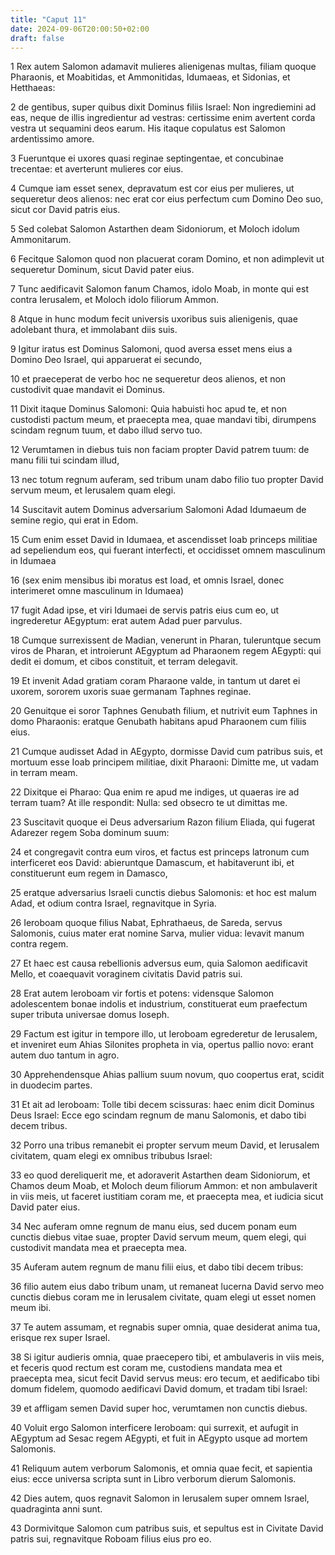 ```yaml
---
title: "Caput 11"
date: 2024-09-06T20:00:50+02:00
draft: false
---
```



1 Rex autem Salomon adamavit mulieres alienigenas multas, filiam quoque Pharaonis, et Moabitidas, et Ammonitidas, Idumaeas, et Sidonias, et Hetthaeas:

2 de gentibus, super quibus dixit Dominus filiis Israel: Non ingrediemini ad eas, neque de illis ingredientur ad vestras: certissime enim avertent corda vestra ut sequamini deos earum. His itaque copulatus est Salomon ardentissimo amore.

3 Fueruntque ei uxores quasi reginae septingentae, et concubinae trecentae: et averterunt mulieres cor eius.

4 Cumque iam esset senex, depravatum est cor eius per mulieres, ut sequeretur deos alienos: nec erat cor eius perfectum cum Domino Deo suo, sicut cor David patris eius.

5 Sed colebat Salomon Astarthen deam Sidoniorum, et Moloch idolum Ammonitarum.

6 Fecitque Salomon quod non placuerat coram Domino, et non adimplevit ut sequeretur Dominum, sicut David pater eius.

7 Tunc aedificavit Salomon fanum Chamos, idolo Moab, in monte qui est contra Ierusalem, et Moloch idolo filiorum Ammon.

8 Atque in hunc modum fecit universis uxoribus suis alienigenis, quae adolebant thura, et immolabant diis suis.

9 Igitur iratus est Dominus Salomoni, quod aversa esset mens eius a Domino Deo Israel, qui apparuerat ei secundo,

10 et praeceperat de verbo hoc ne sequeretur deos alienos, et non custodivit quae mandavit ei Dominus.

11 Dixit itaque Dominus Salomoni: Quia habuisti hoc apud te, et non custodisti pactum meum, et praecepta mea, quae mandavi tibi, dirumpens scindam regnum tuum, et dabo illud servo tuo.

12 Verumtamen in diebus tuis non faciam propter David patrem tuum: de manu filii tui scindam illud,

13 nec totum regnum auferam, sed tribum unam dabo filio tuo propter David servum meum, et Ierusalem quam elegi.

14 Suscitavit autem Dominus adversarium Salomoni Adad Idumaeum de semine regio, qui erat in Edom.

15 Cum enim esset David in Idumaea, et ascendisset Ioab princeps militiae ad sepeliendum eos, qui fuerant interfecti, et occidisset omnem masculinum in Idumaea

16 (sex enim mensibus ibi moratus est Ioad, et omnis Israel, donec interimeret omne masculinum in Idumaea)

17 fugit Adad ipse, et viri Idumaei de servis patris eius cum eo, ut ingrederetur AEgyptum: erat autem Adad puer parvulus.

18 Cumque surrexissent de Madian, venerunt in Pharan, tuleruntque secum viros de Pharan, et introierunt AEgyptum ad Pharaonem regem AEgypti: qui dedit ei domum, et cibos constituit, et terram delegavit.

19 Et invenit Adad gratiam coram Pharaone valde, in tantum ut daret ei uxorem, sororem uxoris suae germanam Taphnes reginae.

20 Genuitque ei soror Taphnes Genubath filium, et nutrivit eum Taphnes in domo Pharaonis: eratque Genubath habitans apud Pharaonem cum filiis eius.

21 Cumque audisset Adad in AEgypto, dormisse David cum patribus suis, et mortuum esse Ioab principem militiae, dixit Pharaoni: Dimitte me, ut vadam in terram meam.

22 Dixitque ei Pharao: Qua enim re apud me indiges, ut quaeras ire ad terram tuam? At ille respondit: Nulla: sed obsecro te ut dimittas me.

23 Suscitavit quoque ei Deus adversarium Razon filium Eliada, qui fugerat Adarezer regem Soba dominum suum:

24 et congregavit contra eum viros, et factus est princeps latronum cum interficeret eos David: abieruntque Damascum, et habitaverunt ibi, et constituerunt eum regem in Damasco,

25 eratque adversarius Israeli cunctis diebus Salomonis: et hoc est malum Adad, et odium contra Israel, regnavitque in Syria.

26 Ieroboam quoque filius Nabat, Ephrathaeus, de Sareda, servus Salomonis, cuius mater erat nomine Sarva, mulier vidua: levavit manum contra regem.

27 Et haec est causa rebellionis adversus eum, quia Salomon aedificavit Mello, et coaequavit voraginem civitatis David patris sui.

28 Erat autem Ieroboam vir fortis et potens: vidensque Salomon adolescentem bonae indolis et industrium, constituerat eum praefectum super tributa universae domus Ioseph.

29 Factum est igitur in tempore illo, ut Ieroboam egrederetur de Ierusalem, et inveniret eum Ahias Silonites propheta in via, opertus pallio novo: erant autem duo tantum in agro.

30 Apprehendensque Ahias pallium suum novum, quo coopertus erat, scidit in duodecim partes.

31 Et ait ad Ieroboam: Tolle tibi decem scissuras: haec enim dicit Dominus Deus Israel: Ecce ego scindam regnum de manu Salomonis, et dabo tibi decem tribus.

32 Porro una tribus remanebit ei propter servum meum David, et Ierusalem civitatem, quam elegi ex omnibus tribubus Israel:

33 eo quod dereliquerit me, et adoraverit Astarthen deam Sidoniorum, et Chamos deum Moab, et Moloch deum filiorum Ammon: et non ambulaverit in viis meis, ut faceret iustitiam coram me, et praecepta mea, et iudicia sicut David pater eius.

34 Nec auferam omne regnum de manu eius, sed ducem ponam eum cunctis diebus vitae suae, propter David servum meum, quem elegi, qui custodivit mandata mea et praecepta mea.

35 Auferam autem regnum de manu filii eius, et dabo tibi decem tribus:

36 filio autem eius dabo tribum unam, ut remaneat lucerna David servo meo cunctis diebus coram me in Ierusalem civitate, quam elegi ut esset nomen meum ibi.

37 Te autem assumam, et regnabis super omnia, quae desiderat anima tua, erisque rex super Israel.

38 Si igitur audieris omnia, quae praecepero tibi, et ambulaveris in viis meis, et feceris quod rectum est coram me, custodiens mandata mea et praecepta mea, sicut fecit David servus meus: ero tecum, et aedificabo tibi domum fidelem, quomodo aedificavi David domum, et tradam tibi Israel:

39 et affligam semen David super hoc, verumtamen non cunctis diebus.

40 Voluit ergo Salomon interficere Ieroboam: qui surrexit, et aufugit in AEgyptum ad Sesac regem AEgypti, et fuit in AEgypto usque ad mortem Salomonis.

41 Reliquum autem verborum Salomonis, et omnia quae fecit, et sapientia eius: ecce universa scripta sunt in Libro verborum dierum Salomonis.

42 Dies autem, quos regnavit Salomon in Ierusalem super omnem Israel, quadraginta anni sunt.

43 Dormivitque Salomon cum patribus suis, et sepultus est in Civitate David patris sui, regnavitque Roboam filius eius pro eo.

